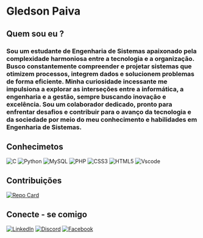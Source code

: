 # Gledson Paiva
## Quem sou eu ?
### Sou um estudante de Engenharia de Sistemas apaixonado pela complexidade harmoniosa entre a tecnologia e a organização. Busco constantemente compreender e projetar sistemas que otimizem processos, integrem dados e solucionem problemas de forma eficiente. Minha curiosidade incessante me impulsiona a explorar as interseções entre a informática, a engenharia e a gestão, sempre buscando inovação e excelência. Sou um colaborador dedicado, pronto para enfrentar desafios e contribuir para o avanço da tecnologia e da sociedade por meio do meu conhecimento e habilidades em Engenharia de Sistemas.

## Conhecimetos 
![C](https://img.shields.io/badge/C-00599C?style=for-the-badge&logo=c&logoColor=white)
![Python](https://img.shields.io/badge/python-3670A0?style=for-the-badge&logo=python&logoColor=ffdd54)
![MySQL](https://img.shields.io/badge/MySQL-00000F?style=for-the-badge&logo=mysql&logoColor=white)
![PHP](https://img.shields.io/badge/PHP-777BB4?style=for-the-badge&logo=php&logoColor=white)
![CSS3](https://img.shields.io/badge/CSS3-1572B6?style=for-the-badge&logo=css3&logoColor=white)
![HTML5](https://img.shields.io/badge/HTML5-E34F26?style=for-the-badge&logo=html5&logoColor=white)
![Vscode](https://img.shields.io/badge/Vscode-007ACC?style=for-the-badge&logo=visual-studio-code&logoColor=white)

## Contribuições 
[![Repo Card](https://github-readme-stats.vercel.app/api/pin/?username=gledsonpaiva&repo=dio-lab-open-source&bg_color=000&border_color=30A3DC&show_icons=true&icon_color=30A3DC&title_color=E94D5F&text_color=FFF)](https://github.com/gledsonpaiva/dio-lab-open-source)


## Conecte - se comigo
[![LinkedIn](https://img.shields.io/badge/LinkedIn-0077B5?style=for-the-badge&logo=linkedin&logoColor=white)](https://www.linkedin.com/in/SEUUSERNAME/)
[![Discord](https://img.shields.io/badge/Discord-7289DA?style=for-the-badge&logo=discord&logoColor=white)](https://discord.com/channels/@SEUUSERNAME/)
[![Facebook](https://img.shields.io/badge/Facebook-1877F2?style=for-the-badge&logo=facebook&logoColor=white)](https://www.facebook.com/SEUUSERNAME/)
